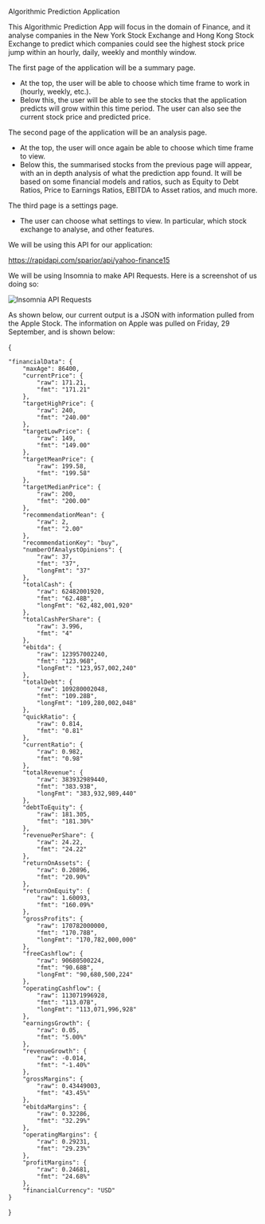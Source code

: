 Algorithmic Prediction Application

This Algorithmic Prediction App will focus in the domain of Finance, and it analyse companies in the New York Stock Exchange and Hong Kong Stock Exchange to predict which companies could see the highest stock price jump within an hourly, daily, weekly and monthly window.

The first page of the application will be a summary page.
- At the top, the user will be able to choose which time frame to work in (hourly, weekly, etc.).
- Below this, the user will be able to see the stocks that the application predicts will grow within this time period. The user can also see the current stock price and predicted price.

The second page of the application will be an analysis page.
- At the top, the user will once again be able to choose which time frame to view.
- Below this, the summarised stocks from the previous page will appear, with an in depth analysis of what the prediction app found. It will be based on some financial models and ratios, such as Equity to Debt Ratios, Price to Earnings Ratios, EBITDA to Asset ratios, and much more.

The third page is a settings page.
- The user can choose what settings to view. In particular, which stock exchange to analyse, and other features.

We will be using this API for our application:

https://rapidapi.com/sparior/api/yahoo-finance15

We will be using Insomnia to make API Requests. Here is a screenshot of us doing so:

![Insomnia API Requests](https://github.com/fionnad/best-207-project/assets/144710186/2d8a515e-de82-4847-8d5c-45d75156ddd3)

As shown below, our current output is a JSON with information pulled from the Apple Stock. The information on Apple was pulled on Friday, 29 September, and is shown below:

{

    "financialData": {
        "maxAge": 86400,
        "currentPrice": {
            "raw": 171.21,
            "fmt": "171.21"
        },
        "targetHighPrice": {
            "raw": 240,
            "fmt": "240.00"
        },
        "targetLowPrice": {
            "raw": 149,
            "fmt": "149.00"
        },
        "targetMeanPrice": {
            "raw": 199.58,
            "fmt": "199.58"
        },
        "targetMedianPrice": {
            "raw": 200,
            "fmt": "200.00"
        },
        "recommendationMean": {
            "raw": 2,
            "fmt": "2.00"
        },
        "recommendationKey": "buy",
        "numberOfAnalystOpinions": {
            "raw": 37,
            "fmt": "37",
            "longFmt": "37"
        },
        "totalCash": {
            "raw": 62482001920,
            "fmt": "62.48B",
            "longFmt": "62,482,001,920"
        },
        "totalCashPerShare": {
            "raw": 3.996,
            "fmt": "4"
        },
        "ebitda": {
            "raw": 123957002240,
            "fmt": "123.96B",
            "longFmt": "123,957,002,240"
        },
        "totalDebt": {
            "raw": 109280002048,
            "fmt": "109.28B",
            "longFmt": "109,280,002,048"
        },
        "quickRatio": {
            "raw": 0.814,
            "fmt": "0.81"
        },
        "currentRatio": {
            "raw": 0.982,
            "fmt": "0.98"
        },
        "totalRevenue": {
            "raw": 383932989440,
            "fmt": "383.93B",
            "longFmt": "383,932,989,440"
        },
        "debtToEquity": {
            "raw": 181.305,
            "fmt": "181.30%"
        },
        "revenuePerShare": {
            "raw": 24.22,
            "fmt": "24.22"
        },
        "returnOnAssets": {
            "raw": 0.20896,
            "fmt": "20.90%"
        },
        "returnOnEquity": {
            "raw": 1.60093,
            "fmt": "160.09%"
        },
        "grossProfits": {
            "raw": 170782000000,
            "fmt": "170.78B",
            "longFmt": "170,782,000,000"
        },
        "freeCashflow": {
            "raw": 90680500224,
            "fmt": "90.68B",
            "longFmt": "90,680,500,224"
        },
        "operatingCashflow": {
            "raw": 113071996928,
            "fmt": "113.07B",
            "longFmt": "113,071,996,928"
        },
        "earningsGrowth": {
            "raw": 0.05,
            "fmt": "5.00%"
        },
        "revenueGrowth": {
            "raw": -0.014,
            "fmt": "-1.40%"
        },
        "grossMargins": {
            "raw": 0.43449003,
            "fmt": "43.45%"
        },
        "ebitdaMargins": {
            "raw": 0.32286,
            "fmt": "32.29%"
        },
        "operatingMargins": {
            "raw": 0.29231,
            "fmt": "29.23%"
        },
        "profitMargins": {
            "raw": 0.24681,
            "fmt": "24.68%"
        },
        "financialCurrency": "USD"
    }
}

